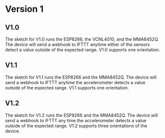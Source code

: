 # Version 1

## V1.0
The sketch for V1.0 runs the ESP8266, the VCNL4010, and the MMA8452Q. The device will send a webhook to IFTTT anytime either of the sensors detect a value outside of the expected range. V1.0 supports one orientation.

## V1.1
The sketch for V1.1 runs the ESP8266 and the MMA8452Q. The device will send a webhook to IFTTT anytime the accelerometer detects a value outside of the expected range. V1.1 supports one orientation.

## V1.2 
The sketch for V1.2 runs the ESP8266 and the MMA8452Q. The device will send a webhook to IFTTT any time the accelerometer detects a value outside of the expected range. V1.2 supports three orientations of the device.
